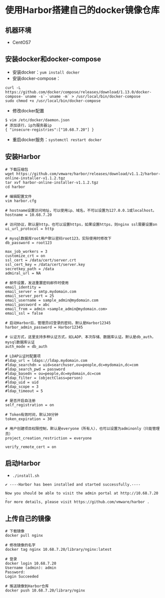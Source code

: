 # 使用Harbor搭建自己的docker镜像仓库

## 机器环境

* CentOS7

## 安装docker和docker-compose

* 安装docker：`yum install docker`
* 安装docker-compose：

```text
curl -L https://github.com/docker/compose/releases/download/1.13.0/docker-compose-`uname -s`-`uname -m` > /usr/local/bin/docker-compose
sudo chmod +x /usr/local/bin/docker-compose
```

* 修改docker配置

```text
$ vim /etc/docker/daemon.json 
# 添加该行，ip为服务器ip
{ "insecure-registries":["10.68.7.20"] }   
```

* 重启docker服务：`systemctl restart docker`

## 安装Harbor

```text
# 下载压缩包
wget https://github.com/vmware/harbor/releases/download/v1.1.2/harbor-online-installer-v1.1.2.tgz
tar xvf harbor-online-installer-v1.1.2.tgz
cd harbor

# 编辑配置文件
vim harbor.cfg 

# hostname设置访问地址，可以使用ip、域名，不可以设置为127.0.0.1或localhost。
hostname = 10.68.7.20

# 访问协议，默认是http，也可以设置https，如果设置https，则nginx ssl需要设置on
ui_url_protocol = http

# mysql数据库root用户默认密码root123，实际使用时修改下
db_password = root123

max_job_workers = 3 
customize_crt = on
ssl_cert = /data/cert/server.crt
ssl_cert_key = /data/cert/server.key
secretkey_path = /data
admiral_url = NA

# 邮件设置，发送重置密码邮件时使用
email_identity = 
email_server = smtp.mydomain.com
email_server_port = 25
email_username = sample_admin@mydomain.com
email_password = abc
email_from = admin <sample_admin@mydomain.com>
email_ssl = false

# 启动Harbor后，管理员UI登录的密码，默认是Harbor12345
harbor_admin_password = Harbor12345

# 认证方式，这里支持多种认证方式，如LADP、本次存储、数据库认证。默认是db_auth，mysql数据库认证
auth_mode = db_auth

# LDAP认证时配置项
#ldap_url = ldaps://ldap.mydomain.com
#ldap_searchdn = uid=searchuser,ou=people,dc=mydomain,dc=com
#ldap_search_pwd = password
#ldap_basedn = ou=people,dc=mydomain,dc=com
#ldap_filter = (objectClass=person)
#ldap_uid = uid 
#ldap_scope = 3 
#ldap_timeout = 5

# 是否开启自注册
self_registration = on

# Token有效时间，默认30分钟
token_expiration = 30

# 用户创建项目权限控制，默认是everyone（所有人），也可以设置为adminonly（只能管理员）
project_creation_restriction = everyone

verify_remote_cert = on
```

## 启动Harbor

* ```
  ./install.sh
  ```

```text
✔ ----Harbor has been installed and started successfully.----

Now you should be able to visit the admin portal at http://10.68.7.20	. 
For more details, please visit https://github.com/vmware/harbor .
```

## 上传自己的镜像

```text
# 下载镜像
docker pull nginx

# 修改镜像的名字
docker tag nginx 10.68.7.20/library/nginx:latest

# 登录
docker login 10.68.7.20
Username (admin): admin
Password: 
Login Succeeded

# 推送镜像到Harbor仓库
docker push 10.68.7.20/library/nginx 
```



